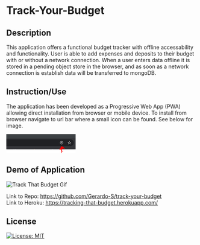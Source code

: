 # Track-Your-Budget
## Description 
This application offers a functional budget tracker with offline accessability and functionality. User is able to add expenses and deposits to their budget with or without a network connection. When a user enters data offline it is stored in a pending object store in the browser, and as soon as a network connection is establish data will be transferred to mongoDB. 

## Instruction/Use 
The application has been developed as a Progressive Web App (PWA) allowing direct installation from browser or mobile device. To install from browser navigate to url bar where a small icon can be found. See below for image. <br>

<img src="public\assets\images\installation.PNG" height="50" alt="Installation Location">

## Demo of Application
<img src="public\assets\images\track-that-budget-gif.gif" alt="Track That Budget Gif">

Link to Repo:
<a href="https://github.com/Gerardo-S/track-your-budget">https://github.com/Gerardo-S/track-your-budget</a><br>
Link to Heroku:
<a href="https://tracking-that-budget.herokuapp.com/">https://tracking-that-budget.herokuapp.com/</a><br>

## License <br>
[![License: MIT](https://img.shields.io/badge/License-MIT-yellow.svg)](https://opensource.org/licenses/MIT)